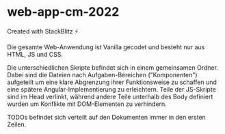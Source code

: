 # web-app-cm-2022
Created with StackBlitz ⚡️

Die gesamte Web-Anwendung ist Vanilla gecodet und besteht nur aus HTML, JS und CSS.

Die unterschiedlichen Skripte befindet sich in einem gemeinsamen Ordner. Dabei sind die Dateien nach Aufgaben-Bereichen ("Komponenten") aufgeteilt um eine klare Abgrenzung ihrer Funktionsweise zu schaffen und eine spätere Angular-Implementierung zu erleichtern. 
Teile der JS-Skripte sind im Head verlinkt, während andere Teile unterhalb des Body definiert wurden um Konflikte mit DOM-Elementen zu verhindern.

TODOs befindet sich verteilt auf den Dokumenten immer in den ersten Zeilen. 